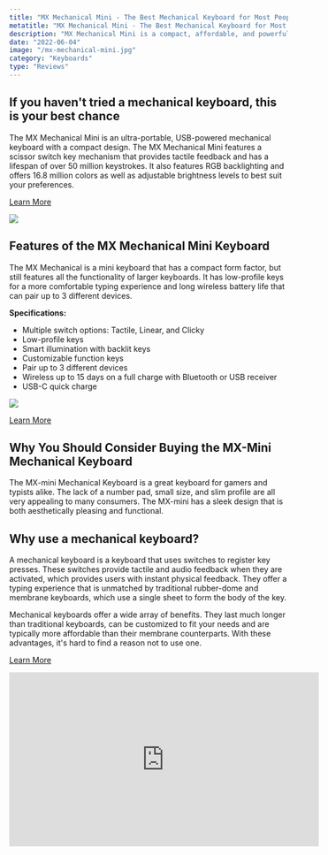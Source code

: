 ```yaml
---
title: "MX Mechanical Mini - The Best Mechanical Keyboard for Most People"
metatitle: "MX Mechanical Mini - The Best Mechanical Keyboard for Most People"
description: "MX Mechanical Mini is a compact, affordable, and powerful alternative to the typical keyboard. It has high-quality mechanical switches, customizable function keys, and a sleek design."
date: "2022-06-04"
image: "/mx-mechanical-mini.jpg"
category: "Keyboards"
type: "Reviews"
---
```


<div class="row">
<div class="col-lg-6">

## If you haven't tried a mechanical keyboard, this is your best chance

The MX Mechanical Mini is an ultra-portable, USB-powered mechanical keyboard with a compact design. The MX Mechanical Mini features a scissor switch key mechanism that provides tactile feedback and has a lifespan of over 50 million keystrokes. It also features RGB backlighting and offers 16.8 million colors as well as adjustable brightness levels to best suit your preferences.

<a class="btn btn-secondary" href="https://amzn.to/3ao6ZR4">Learn More</a>

</div>
<div class="col-lg-6">
<a href="https://amzn.to/3ao6ZR4">
<img class="img-fluid mb-5" src="/mx-mechanical-mini.jpg">
</a>
</div>
</div>

## Features of the MX Mechanical Mini Keyboard

The MX Mechanical is a mini keyboard that has a compact form factor, but still features all the functionality of larger keyboards. It has low-profile keys for a more comfortable typing experience and long wireless battery life that can pair up to 3 different devices.

**Specifications:**

- Multiple switch options: Tactile, Linear, and Clicky
- Low-profile keys
- Smart illumination with backlit keys
- Customizable function keys
- Pair up to 3 different devices
- Wireless up to 15 days on a full charge with Bluetooth or USB receiver
- USB-C quick charge

<a href="https://www.amazon.com/Logitech-Mechanical-Wireless-Illuminated-Bluetooth/dp/B09LJWXD6M?keywords=mx%2Bmechanical%2Bkeyboard&qid=1654357759&sprefix=mx%2Bmechanical%2Caps%2C64&sr=8-1-spons&spLa=ZW5jcnlwdGVkUXVhbGlmaWVyPUFSSjJUWUhLUlBVWVAmZW5jcnlwdGVkSWQ9QTAwNDc0NTkyVlQ5RkpZMUpBRjBWJmVuY3J5cHRlZEFkSWQ9QTAxMDM4ODkySTJCUlg0WUlBWDI5JndpZGdldE5hbWU9c3BfYXRmJmFjdGlvbj1jbGlja1JlZGlyZWN0JmRvTm90TG9nQ2xpY2s9dHJ1ZQ&th=1&linkCode=li3&tag=gamestreamingsetup-20&linkId=0ed1a4fc8dcbc662ce8efc3fccd5f86f&language=en_US&ref_=as_li_ss_il" target="_blank"><img border="0" src="//ws-na.amazon-adsystem.com/widgets/q?_encoding=UTF8&ASIN=B09LJWXD6M&Format=_SL250_&ID=AsinImage&MarketPlace=US&ServiceVersion=20070822&WS=1&tag=gamestreamingsetup-20&language=en_US" ></a><img src="https://ir-na.amazon-adsystem.com/e/ir?t=gamestreamingsetup-20&language=en_US&l=li3&o=1&a=B09LJWXD6M" width="1" height="1" border="0" alt="" style="border:none !important; margin:0px !important;" />

<a class="btn btn-secondary" href="https://amzn.to/3ao6ZR4">Learn More</a>

## Why You Should Consider Buying the MX-Mini Mechanical Keyboard

The MX-mini Mechanical Keyboard is a great keyboard for gamers and typists alike. The lack of a number pad, small size, and slim profile are all very appealing to many consumers. The MX-mini has a sleek design that is both aesthetically pleasing and functional.

## Why use a mechanical keyboard?

A mechanical keyboard is a keyboard that uses switches to register key presses. These switches provide tactile and audio feedback when they are activated, which provides users with instant physical feedback. They offer a typing experience that is unmatched by traditional rubber-dome and membrane keyboards, which use a single sheet to form the body of the key.

Mechanical keyboards offer a wide array of benefits. They last much longer than traditional keyboards, can be customized to fit your needs and are typically more affordable than their membrane counterparts. With these advantages, it's hard to find a reason not to use one.

<a class="btn btn-secondary mb-4" href="https://amzn.to/3ao6ZR4">Learn More</a>

<div class="usa-embed-container">
<iframe width="560" height="315" src="https://www.youtube.com/embed/thSbo4-7NV0" title="YouTube video player" frameborder="0" allow="accelerometer; autoplay; clipboard-write; encrypted-media; gyroscope; picture-in-picture" allowfullscreen></iframe>
</div>
